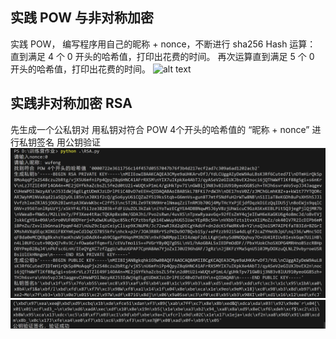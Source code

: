 ## 实践 POW 与非对称加密

实践 POW， 编写程序用自己的昵称 + nonce，不断进行 sha256 Hash 运算：
直到满足 4 个 0 开头的哈希值，打印出花费的时间。
再次运算直到满足 5 个 0 开头的哈希值，打印出花费的时间。
![alt text](image.png)



## 实践非对称加密 RSA

先生成一个公私钥对
用私钥对符合 POW 4个开头的哈希值的 “昵称 + nonce” 进行私钥签名
用公钥验证
![alt text](1713174784048.jpg)
![alt text](1713174796082.jpg)

